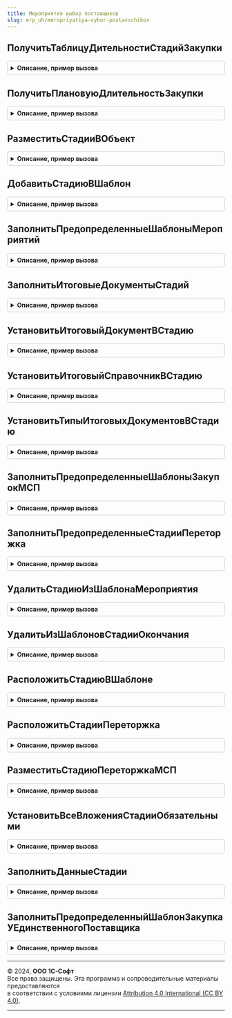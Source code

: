 ```yaml
---
title: Мероприятия выбор поставщиков
slug: erp_uh/meropriyatiya-vybor-postavschikov
---
```



## ПолучитьТаблицуДительностиСтадийЗакупки
<details style="margin: 1em 0; padding: 0.5em; border: 1px solid #ccc; border-radius: 6px;">

<summary style="font-weight: bold; cursor: pointer;">Описание, пример вызова</summary>

```bsl

// Получает таблицу длительности стадий закупки для способа закупки СпособЗакупкиВход.
// Параметр ДополнительныеПараметрыВход содержит структуру дополнительных параметров:
// -Переторжка (булево) - включать стадии Переторжка;
// -КвалификационныйОтбор (булево) - включать стадии КвалификационныйОтбор.
Функция ПолучитьТаблицуДительностиСтадийЗакупки(СпособЗакупкиВход, ДополнительныеПараметрыВход) Экспорт
```

Пример вызова
```bsl
Результат = МероприятияВыборПоставщиков.ПолучитьТаблицуДительностиСтадийЗакупки(СпособЗакупкиВход, ДополнительныеПараметрыВход) 
```
</details>

## ПолучитьПлановуюДлительностьЗакупки
<details style="margin: 1em 0; padding: 0.5em; border: 1px solid #ccc; border-radius: 6px;">

<summary style="font-weight: bold; cursor: pointer;">Описание, пример вызова</summary>

```bsl

// Возвращает плановую длительность мероприятия закупки по способу закупки РезультатФункции.
// Параметры ПереторжкаВход и КвалификационныйОтборВход указывают необходимость включения
// переторжки и квалификационного отбора соответственно.
Функция ПолучитьПлановуюДлительностьЗакупки(СпособЗакупкиВход, ПереторжкаВход = Ложь, КвалификационныйОтборВход = Ложь) Экспорт
```

Пример вызова
```bsl
Результат = МероприятияВыборПоставщиков.ПолучитьПлановуюДлительностьЗакупки(СпособЗакупкиВход, ПереторжкаВход, КвалификационныйОтборВход);
```
</details>

## РазместитьСтадииВОбъект
<details style="margin: 1em 0; padding: 0.5em; border: 1px solid #ccc; border-radius: 6px;">

<summary style="font-weight: bold; cursor: pointer;">Описание, пример вызова</summary>

```bsl

// Добавляет в шаблон мероприятия ОбъектШаблонИзм предопределённые стадии по
// способу выбора поставщика СпособВыбораПоставщикаВход.
Процедура РазместитьСтадииВОбъект(СпособВыбораПоставщикаВход, ОбъектШаблонИзм) Экспорт
```

Пример вызова
```bsl
МероприятияВыборПоставщиков.РазместитьСтадииВОбъект(СпособВыбораПоставщикаВход, ОбъектШаблонИзм) 
```
</details>

## ДобавитьСтадиюВШаблон
<details style="margin: 1em 0; padding: 0.5em; border: 1px solid #ccc; border-radius: 6px;">

<summary style="font-weight: bold; cursor: pointer;">Описание, пример вызова</summary>

```bsl

// Добавляет в шаблон ШаблонВход стадию с итогом выполнения ИтогВыполненияВход.
Процедура ДобавитьСтадиюВШаблон(ШаблонВход, ИтогВыполненияВход, СтадияВход) Экспорт
```

Пример вызова
```bsl
МероприятияВыборПоставщиков.ДобавитьСтадиюВШаблон(ШаблонВход, ИтогВыполненияВход, СтадияВход));
```
</details>

## ЗаполнитьПредопределенныеШаблоныМероприятий
<details style="margin: 1em 0; padding: 0.5em; border: 1px solid #ccc; border-radius: 6px;">

<summary style="font-weight: bold; cursor: pointer;">Описание, пример вызова</summary>

```bsl

// Обработчик обновления для создания предопределённых шаблонов.
Процедура ЗаполнитьПредопределенныеШаблоныМероприятий() Экспорт
```

Пример вызова
```bsl
МероприятияВыборПоставщиков.ЗаполнитьПредопределенныеШаблоныМероприятий() 
```
</details>

## ЗаполнитьИтоговыеДокументыСтадий
<details style="margin: 1em 0; padding: 0.5em; border: 1px solid #ccc; border-radius: 6px;">

<summary style="font-weight: bold; cursor: pointer;">Описание, пример вызова</summary>

```bsl

// Устанавливает итоговые документы для предопрелённых стадий мероприятий.
Процедура ЗаполнитьИтоговыеДокументыСтадий() Экспорт
```

Пример вызова
```bsl
МероприятияВыборПоставщиков.ЗаполнитьИтоговыеДокументыСтадий() 
```
</details>

## УстановитьИтоговыйДокументВСтадию
<details style="margin: 1em 0; padding: 0.5em; border: 1px solid #ccc; border-radius: 6px;">

<summary style="font-weight: bold; cursor: pointer;">Описание, пример вызова</summary>

```bsl
// Устанавливает в стадию СтадияВход итоговый документ с именем ИмяДокументаВход.
Процедура УстановитьИтоговыйДокументВСтадию(СтадияВход, ИмяДокументаВход) Экспорт
```

Пример вызова
```bsl
МероприятияВыборПоставщиков.УстановитьИтоговыйДокументВСтадию(СтадияВход, ИмяДокументаВход));
```
</details>

## УстановитьИтоговыйСправочникВСтадию
<details style="margin: 1em 0; padding: 0.5em; border: 1px solid #ccc; border-radius: 6px;">

<summary style="font-weight: bold; cursor: pointer;">Описание, пример вызова</summary>

```bsl

// Устанавливает в стадию СтадияВход итоговый справочник с именем ИмяДокументаВход.
Процедура УстановитьИтоговыйСправочникВСтадию(СтадияВход, ИмяСправочникаБДВход) Экспорт
```

Пример вызова
```bsl
МероприятияВыборПоставщиков.УстановитьИтоговыйСправочникВСтадию(СтадияВход, ИмяСправочникаБДВход));
```
</details>

## УстановитьТипыИтоговыхДокументовВСтадию
<details style="margin: 1em 0; padding: 0.5em; border: 1px solid #ccc; border-radius: 6px;">

<summary style="font-weight: bold; cursor: pointer;">Описание, пример вызова</summary>

```bsl


// Устанавливает в стадию итоговые документы МассивИтоговыхДокументовВход.
// Когда параметр ОчисткаВход Истина, будут очищены существующие данные об
// итоговых документах.
Процедура УстановитьТипыИтоговыхДокументовВСтадию(СтадияВход, МассивИтоговыхДокументовВход, ОчисткаВход = Истина) Экспорт
```

Пример вызова
```bsl
МероприятияВыборПоставщиков.УстановитьТипыИтоговыхДокументовВСтадию(СтадияВход, МассивИтоговыхДокументовВход, ОчисткаВход);
```
</details>

## ЗаполнитьПредопределенныеШаблоныЗакупокМСП
<details style="margin: 1em 0; padding: 0.5em; border: 1px solid #ccc; border-radius: 6px;">

<summary style="font-weight: bold; cursor: pointer;">Описание, пример вызова</summary>

```bsl

// Обработчик обновления для создания предопределённых шаблонов.
Процедура ЗаполнитьПредопределенныеШаблоныЗакупокМСП() Экспорт
```

Пример вызова
```bsl
МероприятияВыборПоставщиков.ЗаполнитьПредопределенныеШаблоныЗакупокМСП() 
```
</details>

## ЗаполнитьПредопределенныеСтадииПереторжка
<details style="margin: 1em 0; padding: 0.5em; border: 1px solid #ccc; border-radius: 6px;">

<summary style="font-weight: bold; cursor: pointer;">Описание, пример вызова</summary>

```bsl

// Заполняет стадии Переторжка для всех видов закупок.
Процедура ЗаполнитьПредопределенныеСтадииПереторжка() Экспорт
```

Пример вызова
```bsl
МероприятияВыборПоставщиков.ЗаполнитьПредопределенныеСтадииПереторжка() 
```
</details>

## УдалитьСтадиюИзШаблонаМероприятия
<details style="margin: 1em 0; padding: 0.5em; border: 1px solid #ccc; border-radius: 6px;">

<summary style="font-weight: bold; cursor: pointer;">Описание, пример вызова</summary>

```bsl

// Удаляет из табличной части шаблона мероприятия ШаблонМероприятияВход
// строки со стадией СтадияВход.
Процедура УдалитьСтадиюИзШаблонаМероприятия(СтадияВход, ШаблонМероприятияВход) Экспорт
```

Пример вызова
```bsl
МероприятияВыборПоставщиков.УдалитьСтадиюИзШаблонаМероприятия(СтадияВход, ШаблонМероприятияВход) 
```
</details>

## УдалитьИзШаблоновСтадииОкончания
<details style="margin: 1em 0; padding: 0.5em; border: 1px solid #ccc; border-radius: 6px;">

<summary style="font-weight: bold; cursor: pointer;">Описание, пример вызова</summary>

```bsl

// Удаляет из шаблонов закупочных процедур стадии окончания.
Процедура УдалитьИзШаблоновСтадииОкончания() Экспорт
```

Пример вызова
```bsl
МероприятияВыборПоставщиков.УдалитьИзШаблоновСтадииОкончания() 
```
</details>

## РасположитьСтадиюВШаблоне
<details style="margin: 1em 0; padding: 0.5em; border: 1px solid #ccc; border-radius: 6px;">

<summary style="font-weight: bold; cursor: pointer;">Описание, пример вызова</summary>

```bsl


// Добавляет в шаблон мероприятия ШаблонВход стадию СтадияВход
// после стадии ПоложениеВход как стадию без группирующей
// строки с процентом выполнения ПроцентВыполненияВход.
Процедура РасположитьСтадиюВШаблоне(ШаблонВход, СтадияВход, ПоложениеВход, ПроцентВыполненияВход) Экспорт
```

Пример вызова
```bsl
МероприятияВыборПоставщиков.РасположитьСтадиюВШаблоне(ШаблонВход, СтадияВход, ПоложениеВход, ПроцентВыполненияВход) 
```
</details>

## РасположитьСтадииПереторжка
<details style="margin: 1em 0; padding: 0.5em; border: 1px solid #ccc; border-radius: 6px;">

<summary style="font-weight: bold; cursor: pointer;">Описание, пример вызова</summary>

```bsl

// Размещает стадии Переторжка в шаблонах мероприятий закупочных процедур.
Процедура РасположитьСтадииПереторжка() Экспорт
```

Пример вызова
```bsl
МероприятияВыборПоставщиков.РасположитьСтадииПереторжка() 
```
</details>

## РазместитьСтадиюПереторжкаМСП
<details style="margin: 1em 0; padding: 0.5em; border: 1px solid #ccc; border-radius: 6px;">

<summary style="font-weight: bold; cursor: pointer;">Описание, пример вызова</summary>

```bsl

// Размещает стадии Переторжка в шаблонах мероприятий закупочных процедур по МСП.
Процедура РазместитьСтадиюПереторжкаМСП() Экспорт
```

Пример вызова
```bsl
МероприятияВыборПоставщиков.РазместитьСтадиюПереторжкаМСП() 
```
</details>

## УстановитьВсеВложенияСтадииОбязательными
<details style="margin: 1em 0; padding: 0.5em; border: 1px solid #ccc; border-radius: 6px;">

<summary style="font-weight: bold; cursor: pointer;">Описание, пример вызова</summary>

```bsl

// Устанавливает все вложения стадии СтадияВход в обязательные.
Процедура УстановитьВсеВложенияСтадииОбязательными(СтадияВход) Экспорт
```

Пример вызова
```bsl
МероприятияВыборПоставщиков.УстановитьВсеВложенияСтадииОбязательными(СтадияВход) 
```
</details>

## ЗаполнитьДанныеСтадии
<details style="margin: 1em 0; padding: 0.5em; border: 1px solid #ccc; border-radius: 6px;">

<summary style="font-weight: bold; cursor: pointer;">Описание, пример вызова</summary>

```bsl


// Записывает в стадию СтадияВход вид мероприятия ВидМероприятияВход
// способ выбора поставщика СпособВыбораПоставщикаВход и длительность
// выполнения ДлительностьВход.
Процедура ЗаполнитьДанныеСтадии(СтадияВход, ВидМероприятияВход, СпособВыбораПоставщикаВход, ДлительностьВход = 0) Экспорт
```

Пример вызова
```bsl
МероприятияВыборПоставщиков.ЗаполнитьДанныеСтадии(СтадияВход, ВидМероприятияВход, СпособВыбораПоставщикаВход, ДлительностьВход);
```
</details>

## ЗаполнитьПредопределенныйШаблонЗакупкаУЕдинственногоПоставщика
<details style="margin: 1em 0; padding: 0.5em; border: 1px solid #ccc; border-radius: 6px;">

<summary style="font-weight: bold; cursor: pointer;">Описание, пример вызова</summary>

```bsl


// Обработчик обновления для создания предопределённого шаблона по процедуре Закупка
// у единственного поставщика.
Процедура ЗаполнитьПредопределенныйШаблонЗакупкаУЕдинственногоПоставщика() Экспорт
```

Пример вызова
```bsl
МероприятияВыборПоставщиков.ЗаполнитьПредопределенныйШаблонЗакупкаУЕдинственногоПоставщика() 
```
</details>

---

© 2024, **ООО 1С-Софт**  
Все права защищены. Эта программа и сопроводительные материалы предоставляются  
в соответствии с условиями лицензии [Attribution 4.0 International (CC BY 4.0)](https://creativecommons.org/licenses/by/4.0/legalcode).

---
